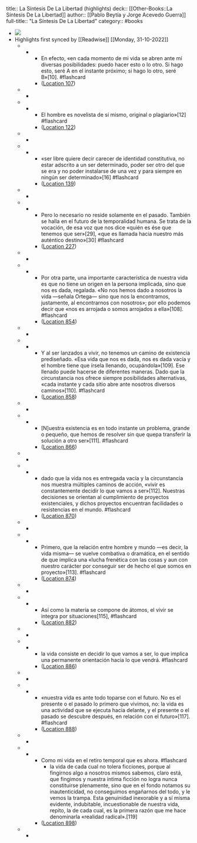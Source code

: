 title:: La Síntesis De La Libertad (highlights)
deck:: [[Other-Books::La Síntesis De La Libertad]]
author:: [[Pablo Beytía y Jorge Acevedo Guerra]]
full-title:: "La Síntesis De La Libertad"
category:: #books

- ![](https://m.media-amazon.com/images/I/916L2784snL._SY160.jpg)
- Highlights first synced by [[Readwise]] [[Monday, 31-10-2022]]
	- -
		- En efecto, «en cada momento de mi vida se abren ante mí diversas posibilidades: puedo hacer esto o lo otro. Si hago esto, seré A en el instante próximo; si hago lo otro, seré B»[10]. #flashcard
		- ([Location 107](https://readwise.io/to_kindle?action=open&asin=B078LCJQ3N&location=107))
	- -
	- -
		- El hombre es novelista de sí mismo, original o plagiario»[12] #flashcard
		- ([Location 122](https://readwise.io/to_kindle?action=open&asin=B078LCJQ3N&location=122))
	- -
	- -
		- «ser libre quiere decir carecer de identidad constitutiva, no estar adscrito a un ser determinado, poder ser otro del que se era y no poder instalarse de una vez y para siempre en ningún ser determinado»[16] #flashcard
		- ([Location 139](https://readwise.io/to_kindle?action=open&asin=B078LCJQ3N&location=139))
	- -
	- -
		- Pero lo necesario no reside solamente en el pasado. También se halla en el futuro de la temporalidad humana. Se trata de la vocación, de esa voz que nos dice «quién es ése que tenemos que ser»[29], «que es llamada hacia nuestro más auténtico destino»[30] #flashcard
		- ([Location 227](https://readwise.io/to_kindle?action=open&asin=B078LCJQ3N&location=227))
	- -
	- -
		- Por otra parte, una importante característica de nuestra vida es que no tiene un origen en la persona implicada, sino que nos es dada, regalada. «No nos hemos dado a nosotros la vida —señala Ortega— sino que nos la encontramos, justamente, al encontrarnos con nosotros»; por ello podemos decir que «nos es arrojada o somos arrojados a ella»[108]. #flashcard
		- ([Location 854](https://readwise.io/to_kindle?action=open&asin=B078LCJQ3N&location=854))
	- -
	- -
		- Y al ser lanzados a vivir, no tenemos un camino de existencia prediseñado. «Esa vida que nos es dada, nos es dada vacía y el hombre tiene que írsela llenando, ocupándola»[109]. Ese llenado puede hacerse de diferentes maneras. Dado que la circunstancia nos ofrece siempre posibilidades alternativas, «cada instante y cada sitio abre ante nosotros diversos caminos»[110]. #flashcard
		- ([Location 858](https://readwise.io/to_kindle?action=open&asin=B078LCJQ3N&location=858))
	- -
	- -
		- [N]uestra existencia es en todo instante un problema, grande o pequeño, que hemos de resolver sin que quepa transferir la solución a otro ser»[111]. #flashcard
		- ([Location 866](https://readwise.io/to_kindle?action=open&asin=B078LCJQ3N&location=866))
	- -
	- -
		- dado que la vida nos es entregada vacía y la circunstancia nos muestra múltiples caminos de acción, «vivir es constantemente decidir lo que vamos a ser»[112]. Nuestras decisiones se orientan al cumplimiento de proyectos existenciales, y dichos proyectos encuentran facilidades o resistencias en el mundo. #flashcard
		- ([Location 870](https://readwise.io/to_kindle?action=open&asin=B078LCJQ3N&location=870))
	- -
	- -
		- Primero, que la relación entre hombre y mundo —es decir, la vida misma— se vuelve combativa o dramática, en el sentido de que implica una «lucha frenética con las cosas y aun con nuestro carácter por conseguir ser de hecho el que somos en proyecto»[113]. #flashcard
		- ([Location 874](https://readwise.io/to_kindle?action=open&asin=B078LCJQ3N&location=874))
	- -
	- -
		- Así como la materia se compone de átomos, el vivir se integra por situaciones[115], #flashcard
		- ([Location 882](https://readwise.io/to_kindle?action=open&asin=B078LCJQ3N&location=882))
	- -
	- -
		- la vida consiste en decidir lo que vamos a ser, lo que implica una permanente orientación hacia lo que vendrá. #flashcard
		- ([Location 886](https://readwise.io/to_kindle?action=open&asin=B078LCJQ3N&location=886))
	- -
	- -
		- «nuestra vida es ante todo toparse con el futuro. No es el presente o el pasado lo primero que vivimos, no: la vida es una actividad que se ejecuta hacia delante, y el presente o el pasado se descubre después, en relación con el futuro»[117]. #flashcard
		- ([Location 888](https://readwise.io/to_kindle?action=open&asin=B078LCJQ3N&location=888))
	- -
	- -
		- Como mi vida en el retiro temporal que es ahora. #flashcard
			- la vida de cada cual no tolera ficciones, porque al fingirnos algo a nosotros mismos sabemos, claro está, que fingimos y nuestra íntima ficción no logra nunca constituirse plenamente, sino que en el fondo notamos su inautenticidad, no conseguimos engañarnos del todo, y le vemos la trampa. Esta genuinidad inexorable y a sí misma evidente, indubitable, incuestionable de nuestra vida, repito, la de cada cual, es la primera razón que me hace denominarla «realidad radical».[119]
		- ([Location 898](https://readwise.io/to_kindle?action=open&asin=B078LCJQ3N&location=898))
	- -